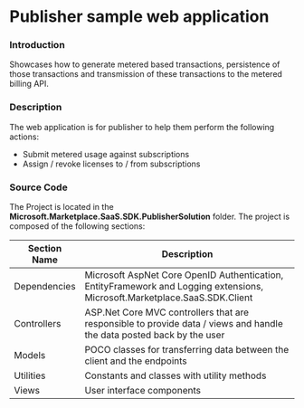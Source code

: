 # Publisher sample web application	

### Introduction

Showcases how to generate metered based transactions, persistence of those transactions and transmission of these transactions to the metered billing API.

### Description

The web application is for publisher to help them perform the following actions:

- Submit metered usage against subscriptions
- Assign / revoke licenses to / from subscriptions

### Source Code 

The Project is located in the **Microsoft.Marketplace.SaaS.SDK.PublisherSolution** folder. The project is composed of the following sections: 

| Section Name | Description |
| --- | --- |  
| Dependencies | Microsoft AspNet Core OpenID Authentication, EntityFramework and Logging extensions, Microsoft.Marketplace.SaaS.SDK.Client |
| Controllers | ASP.Net Core MVC controllers that are responsible to provide data  / views and handle the data posted back by the user |  
| Models | POCO classes for transferring data between the client and the endpoints | 
| Utilities | Constants and classes with utility methods | 
| Views | User interface components | 
